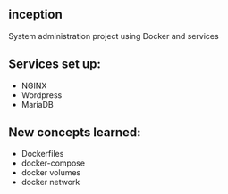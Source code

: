 ## inception
System administration project using Docker and services

## Services set up:
- NGINX
- Wordpress
- MariaDB

## New concepts learned:
- Dockerfiles
- docker-compose
- docker volumes
- docker network